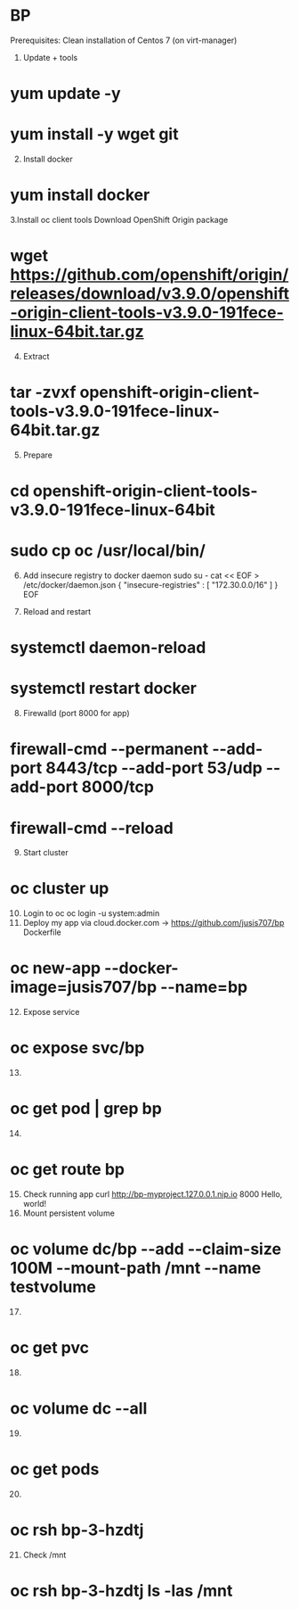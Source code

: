 # BP
Prerequisites:
Clean installation of Centos 7 (on virt-manager)

1. Update + tools
# yum update -y
# yum install -y wget git
2. Install docker
# yum install docker
3.Install oc client tools
 Download OpenShift Origin package
# wget https://github.com/openshift/origin/releases/download/v3.9.0/openshift-origin-client-tools-v3.9.0-191fece-linux-64bit.tar.gz 
4. Extract
# tar -zvxf openshift-origin-client-tools-v3.9.0-191fece-linux-64bit.tar.gz
5. Prepare
# cd openshift-origin-client-tools-v3.9.0-191fece-linux-64bit
# sudo cp oc /usr/local/bin/
6. Add insecure registry to docker daemon
sudo su -
cat << EOF > /etc/docker/daemon.json 
{
    "insecure-registries" : [ "172.30.0.0/16" ]
}
EOF

7. Reload and restart
# systemctl daemon-reload
# systemctl restart docker
8. Firewalld (port 8000 for app)
# firewall-cmd --permanent --add-port 8443/tcp --add-port 53/udp --add-port 8000/tcp
# firewall-cmd --reload
9. Start cluster
# oc cluster up
10. Login to oc
oc login -u system:admin
11. Deploy my app via cloud.docker.com -> https://github.com/jusis707/bp Dockerfile
# oc new-app --docker-image=jusis707/bp --name=bp
12. Expose service 
# oc expose svc/bp
13.
# oc get pod | grep bp
14.
# oc get route bp
15. Check running app
curl http://bp-myproject.127.0.0.1.nip.io 8000
Hello, world!
16. Mount persistent volume
# oc volume dc/bp --add --claim-size 100M --mount-path /mnt --name testvolume
17.
# oc get pvc
18.
# oc volume dc --all
19.
# oc get pods
20.
# oc rsh bp-3-hzdtj
21. Check /mnt 
# oc rsh bp-3-hzdtj ls -las /mnt
